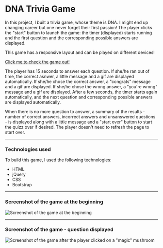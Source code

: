 # DNA Trivia Game

In this project, I built a trivia game, whose theme is DNA. I might end up changing career but one never forget their first passion! The player clicks the "start" button to launch the game: the timer (displayed) starts running and the first question and the corresponding possible answers are displayed.

This game has a responsive layout and can be played on different devices!

[Click me to check the game out!](https://sophm.github.io/Trivia-Game/)

The player has 15 seconds to answer each question. If she/he ran out of time, the correct asnwer, a little message and a gif are displayed automatically. If she/he chose the correct answer, a "congrats" message and a gif are displayed. If she/he chose the wrong answer, a "you're wrong" message and a gif are displayed. After a few seconds, the timer starts again automatically, and the next question and corresponding possible answers are displayed automatically.
 
When there is no more question to answer, a summary of the results - number of correct answers, incorrect answers and unsanswered questions - is displayed along with a little message and a "start over" button to start the quizz over if desired. The player doesn't need to refresh the page to start over.

---

### Technologies used

To build this game, I used the following technologies:
- HTML
- jQuery
- CSS
- Bootstrap

---

### Screenshot of the game at the beginning

![Screenshot of the game at the beginning]()

---

### Screenshot of the game  - question displayed

![Screenshot of the game after the player clicked on a "magic" mushroom]()